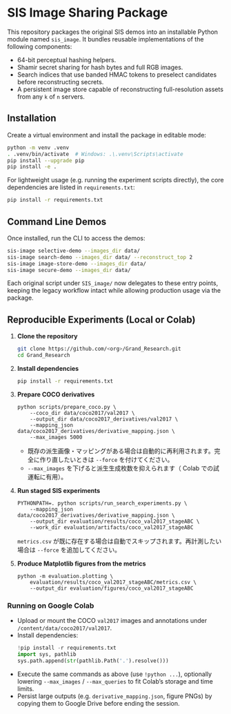 # SIS Image Sharing Package

This repository packages the original SIS demos into an installable Python module named `sis_image`. It bundles reusable implementations of the following components:

- 64-bit perceptual hashing helpers.
- Shamir secret sharing for hash bytes and full RGB images.
- Search indices that use banded HMAC tokens to preselect candidates before reconstructing secrets.
- A persistent image store capable of reconstructing full-resolution assets from any `k` of `n` servers.

## Installation

Create a virtual environment and install the package in editable mode:

```bash
python -m venv .venv
. .venv/bin/activate  # Windows: .\.venv\Scripts\activate
pip install --upgrade pip
pip install -e .
```

For lightweight usage (e.g. running the experiment scripts directly), the core dependencies are listed in `requirements.txt`:

```bash
pip install -r requirements.txt
```

## Command Line Demos

Once installed, run the CLI to access the demos:

```bash
sis-image selective-demo --images_dir data/
sis-image search-demo --images_dir data/ --reconstruct_top 2
sis-image image-store-demo --images_dir data/
sis-image secure-demo --images_dir data/
```

Each original script under `SIS_image/` now delegates to these entry points, keeping the legacy workflow intact while allowing production usage via the package.

## Reproducible Experiments (Local or Colab)

1. **Clone the repository**
   ```bash
   git clone https://github.com/<org>/Grand_Research.git
   cd Grand_Research
   ```

2. **Install dependencies**
   ```bash
   pip install -r requirements.txt
   ```

3. **Prepare COCO derivatives**
   ```
   python scripts/prepare_coco.py \
       --coco_dir data/coco2017/val2017 \
       --output_dir data/coco2017_derivatives/val2017 \
       --mapping_json data/coco2017_derivatives/derivative_mapping.json \
       --max_images 5000
   ```
   - 既存の派生画像・マッピングがある場合は自動的に再利用されます。完全に作り直したいときは `--force` を付けてください。
   - `--max_images` を下げると派生生成枚数を抑えられます（ Colab での試運転に有用）。

4. **Run staged SIS experiments**
   ```
   PYTHONPATH=. python scripts/run_search_experiments.py \
       --mapping_json data/coco2017_derivatives/derivative_mapping.json \
       --output_dir evaluation/results/coco_val2017_stageABC \
       --work_dir evaluation/artifacts/coco_val2017_stageABC
   ```
   `metrics.csv` が既に存在する場合は自動でスキップされます。再計測したい場合は `--force` を追加してください。

5. **Produce Matplotlib figures from the metrics**
   ```
   python -m evaluation.plotting \
       evaluation/results/coco_val2017_stageABC/metrics.csv \
       --output_dir evaluation/figures/coco_val2017_stageABC
   ```

### Running on Google Colab

- Upload or mount the COCO `val2017` images and annotations under `/content/data/coco2017/val2017`.
- Install dependencies:
  ```python
  !pip install -r requirements.txt
  import sys, pathlib
  sys.path.append(str(pathlib.Path('.').resolve()))
  ```
- Execute the same commands as above (use `!python ...`), optionally lowering `--max_images` / `--max_queries` to fit Colab’s storage and time limits.
- Persist large outputs (e.g. `derivative_mapping.json`, figure PNGs) by copying them to Google Drive before ending the session.
